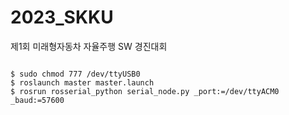 # 2023_SKKU
제1회 미래형자동차 자율주행 SW 경진대회

<pre>
<code>
$ sudo chmod 777 /dev/ttyUSB0
$ roslaunch master master.launch
$ rosrun rosserial_python serial_node.py _port:=/dev/ttyACM0 _baud:=57600
</code>
</pre>
